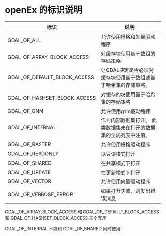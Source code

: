 # openEx 的标识说明

|标识|说明|
|--|--|
|GDAL_OF_ALL|允许使用栅格和矢量驱动程序|
|GDAL_OF_ARRAY_BLOCK_ACCESS|对缓存块使用基于数组的存储策略|
|GDAL_OF_DEFAULT_BLOCK_ACCESS|让GDAL决定是否必须对缓存块使用基于数组或基于哈希集的存储策略。|
|GDAL_OF_HASHSET_BLOCK_ACCESS|对缓存的块使用基于哈希集的存储策略|
|GDAL_OF_GNM|允许使用gnm驱动程序|
|GDAL_OF_INTERNAL|作为内部数据集打开。 此类数据集未在打开的数据集的全局列表中注册。 |
|GDAL_OF_RASTER|允许使用栅格驱动程序|
|GDAL_OF_READONLY|以只读模式打开|
|GDAL_OF_SHARED|在共享模式下打开|
|GDAL_OF_UPDATE|在更新模式下打开|
|GDAL_OF_VECTOR|允许使用向量驱动程序|
|GDAL_OF_VERBOSE_ERROR|如果打开失败，则发出错误消息|

GDAL_OF_ARRAY_BLOCK_ACCESS 和 GDAL_OF_DEFAULT_BLOCK_ACCESS 和 GDAL_OF_HASHSET_BLOCK_ACCESS 三个互斥

GDAL_OF_INTERNAL 不能和 GDAL_OF_SHARED 同时使用